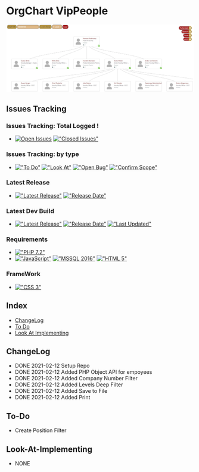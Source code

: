 # OrgChart VipPeople
<img src="https://raw.githubusercontent.com/HermanRas/OrgChart_VipPreople/main/img/Logo.jpg" alt="#PetraLogo">

## Issues Tracking
### Issues Tracking: Total Logged !
 - [![Open Issues](https://img.shields.io/github/issues/HermanRas/OrgChart_VipPeople.svg)](https://github.com/HermanRas/OrgChart_VipPeople/issues)
[!["Closed Issues"](https://img.shields.io/github/issues-closed/HermanRas/OrgChart_VipPeople.svg?style=flat-square)](https://github.com/HermanRas/OrgChart_VipPeople/issues)
### Issues Tracking: by type
 - [!["To Do"](https://img.shields.io/github/issues/HermanRas/OrgChart_VipPeople/help%20wanted.svg)](https://github.com/HermanRas/OrgChart_VipPeople/labels/help%20wanted)
[!["Look At"](https://img.shields.io/github/issues/HermanRas/OrgChart_VipPeople/enhancement.svg)](https://github.com/HermanRas/OrgChart_VipPeople/labels/enhancement)
[!["Open Bug"](https://img.shields.io/github/issues/HermanRas/OrgChart_VipPeople/bug.svg)](https://github.com/HermanRas/OrgChart_VipPeople/labels/bug)
[!["Confirm Scope"](https://img.shields.io/github/issues/HermanRas/OrgChart_VipPeople/question.svg)](https://github.com/HermanRas/OrgChart_VipPeople/labels/question)

### Latest Release
 - [!["Latest Release"](https://img.shields.io/github/release/HermanRas/OrgChart_VipPeople.svg)](https://github.com/HermanRas/OrgChart_VipPeople/releases)
[!["Release Date"](https://img.shields.io/github/release-date/HermanRas/OrgChart_VipPeople.svg)](https://github.com/HermanRas/OrgChart_VipPeople/releases)

### Latest Dev Build
 - [!["Latest Release"](https://img.shields.io/github/release-pre/HermanRas/OrgChart_VipPeople.svg)](https://github.com/HermanRas/OrgChart_VipPeople/releases)
[!["Release Date"](https://img.shields.io/github/release-date-pre/HermanRas/OrgChart_VipPeople.svg)](https://github.com/HermanRas/OrgChart_VipPeople/releases)
[!["Last Updated"](https://img.shields.io/github/last-commit/HermanRas/OrgChart_VipPeople.svg)](https://github.com/HermanRas/OrgChart_VipPeople/releases)

### Requirements
 - [!["PHP 7.2"](https://img.shields.io/badge/PHP-7.2%5E-blue.svg)](https://www.php.net/)
 - [!["JavaScript"](https://img.shields.io/badge/JavaScript-1.8%5E-blue.svg)](https://developer.mozilla.org/en-US/docs/Web/JavaScript)
[!["MSSQL 2016"](https://img.shields.io/badge/MSSQL-2016%5E-blue.svg)](https://www.microsoft.com/en-us/sql-server/sql-server-downloads)
[!["HTML 5"](https://img.shields.io/badge/HTML-5-blue.svg)](https://html5test.com/results/desktop.html)


### FrameWork 
 - [!["CSS 3"](https://img.shields.io/badge/CSS-3-blue.svg)](http://www.css3.info/)

## Index
- [ChangeLog](#changelog)
- [To Do](#to-do)
- [Look At Implementing](#look-at-implementing)


## ChangeLog
- DONE 2021-02-12 Setup Repo
- DONE 2021-02-12 Added PHP Object API for empoyees
- DONE 2021-02-12 Added Company Number Filter
- DONE 2021-02-12 Added Levels Deep Filter
- DONE 2021-02-12 Added Save to File
- DONE 2021-02-12 Added Print

## To-Do
- Create Position Filter

## Look-At-Implementing
- NONE
